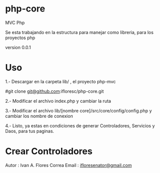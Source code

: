php-core
========

MVC Php

Se esta trabajando en la estructura para manejar como libreria, para los proyectos php

version 0.0.1

# Uso

1.- Descargar en la carpeta lib/ , el proyecto php-mvc

#git clone git@github.com:ifloresc/php-core.git

2.- Modificar el archivo index.php y cambiar la ruta

3.- Modificar el archivo lib/[nombre core]/src/core/config/config.php y cambiar los nombre de conexion

4.- Listo, ya estas en condiciones de generar Controladores, Servicios y Daos, para tus paginas.

# Crear Controladores

Autor : Ivan A. Flores Correa
Email : ifloresenator@gmail.com
